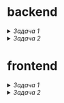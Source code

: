 # backend

<details>
    <summary>
        <i> Задача 1 </i>
    </summary>
    <p>
        Your goal is to make that 6 qu kata from codewars. You should write function balance using all you know about PHP 7 best practices and PSRs. Result should be published on github.
    </p>
    <p>
        Each exclamation mark weight is 2; Each question mark weight is 3. Put two string left and right to the balance, Are they balanced?
        If the left side is more heavy, return "Left"; If the right side is more heavy, return "Right"; If they are balanced, return "Balance". 
    </p>
    <p>
        Examples:
        balance("!!","??") === "Right"
        balance("!??","?!!") === "Left"
        balance("!?!!","?!?") === "Left"
        balance("!!???!????","??!!?!!!!!!!") === "Balance"
    </p>
</details>


<details>
    <summary>
        <i> Задача 2 </i>
    </summary>
    <p>
        Описание предметной области - делаем простой телефонный справочник на Laravel.
        Карточка пользователя состоит из: 
            фамилии, имени, отчества, даты последнего редактирования и 
            телефонов (от 0 до бесконечности). 
            Телефоны должны валидироваться, для простоты, пусть состоят только из цифр.
    </p>
    <p>
        Требуется спроектировать продукт, реализовать его на laravel, предоставить:
        SQL код создания базы со связями между таблицами, если есть и добавлением демо данных - несколько пользователей с несколькими телефонами.
        Код модели (моделей) с валидацией, учесть момент, что при удалении человека, должны удаляться все его телефоны, а при обновлении - автоматически меняться дата последнего обновления
        Код контроллера, который обеспечивает REST API для работы с таким справочником, для простоты, без проверки прав. 
    </p>
    <p>
        Код можно разместить на github. Нет необходимости предоставлять рабочий проект, достаточно трёх файлов: модель, контроллер и SQL. Запускать код не будем - только смотреть на него.
    </p>
</details>

# frontend
<details>
    <summary>
        <i> Задача 1 </i>
    </summary>
    <p>
        Необходимо сделать виджет (vue-js компонент), отображающий точное текущее время 
        с переключением между двумя часовыми поясами: Москва и Нью-Йорк.
    </p>
    <p>
        Условия:
        Изначально получать время нужно по апи с какого-нибудь сервера точного времени.
        Две кнопки, переключающие часовые пояса, с отображением активности кнопок.
        Время в формате HH:mm:ss.
    </p>
    <p>
        Выложить виджет на какой-нибудь онлайн-платформе, типа jsfiddle, codepen.
    </p>
</details>
 

<details>
    <summary>
        <i> Задача 2 </i>
    </summary>
    <p>
        Откройте главную страницу сайта https://www.4dk.ru. 
        Используя любые известные вам инструменты опишите 2-3 направления, 
        как бы вы решали задачу, сформулированную как 
        «Необходимо увеличить производительность главной страницы сайта, 
        сократить время ожидания пользователя, открывающего главную страницу»
    </p>
    <p>   
        Условия:
        Так как вы не видите кода, в данной задаче имеются в виду общие принципы оптимизации 
        и умение искать узкие места при помощи известных вам инструментов. 
        В качестве решения надо предоставить 1 - 2 абзаца текста с описанием подходов, 
        использованных инструментов и затраченного на анализ времени.
    </p>
    <p>
    </p>
</details>